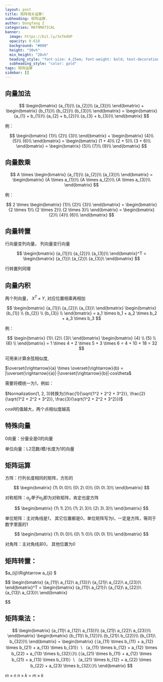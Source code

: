 ```yaml
---
layout: post
title: 矩阵相关运算!
subheading: 矩阵运算.
author: Dongfang Z
categories: MATHMATICAL
banner:
  image: https://bit.ly/3xTmdUP
  opacity: 0.618
  background: "#000"
  height: "30vh"
  min_height: "20vh"
  heading_style: "font-size: 4.25em; font-weight: bold; text-decoration: underline"
  subheading_style: "color: gold"
tags: 矩阵运算
sidebar: []
---
```


## 向量加法

$$
\begin{bmatrix}
{a_{1}}\\
{a_{2}}\\
{a_{3}}\\
\end{bmatrix} + 
\begin{bmatrix}
{b_{1}}\\
{b_{2}}\\
{b_{3}}\\
\end{bmatrix} =
\begin{bmatrix}
{a_{1} + b_{1}}\\
{a_{2} + b_{2}}\\
{a_{3} + b_{3}}\\
\end{bmatrix}
$$

例：

$$
\begin{bmatrix}
{1}\\
{2}\\
{3}\\
\end{bmatrix} + 
\begin{bmatrix}
{4}\\
{5}\\
{6}\\
\end{bmatrix} =
\begin{bmatrix}
{1 + 4}\\
{2 + 5}\\
{3 + 6}\\
\end{bmatrix} = 
\begin{bmatrix}
{5}\\
{7}\\
{9}\\
\end{bmatrix}
$$

## 向量数乘

$$
A \times \begin{bmatrix}
{a_{1}}\\
{a_{2}}\\
{a_{3}}\\
\end{bmatrix} =
\begin{bmatrix}
{A \times a_{1}}\\
{A \times a_{2}}\\
{A \times a_{3}}\\
\end{bmatrix}
$$

例：

$$
2 \times \begin{bmatrix}
{1}\\
{2}\\
{3}\\
\end{bmatrix} =
\begin{bmatrix}
{2 \times 1}\\
{2 \times 2}\\
{2 \times 3}\\
\end{bmatrix} = 
\begin{bmatrix}
{2}\\
{4}\\
{6}\\
\end{bmatrix}
$$

## 向量转置

行向量变列向量， 列向量变行向量

$$
\begin{bmatrix}
{a_{1}}\\
{a_{2}}\\
{a_{3}}\\
\end{bmatrix}^T = 
\begin{bmatrix}
{a_{1}}\
{a_{2}}\
{a_{3}}\
\end{bmatrix}
$$

行转置列同理

## 向量内积

两个列向量， $X^T \times Y$, 对应位置相乘再相加

$$
\begin{bmatrix}
{a_{1}}\
{a_{2}}\
{a_{3}}\
\end{bmatrix}
\begin{bmatrix}
{b_{1}} \\ 
{b_{2}} \\
{b_{3}} \\
\end{bmatrix} = 
a_1 \times b_1 + a_2 \times b_2 + a_3 \times b_3
$$

例：

$$
\begin{bmatrix}
{1}\
{2}\
{3}\
\end{bmatrix}
\begin{bmatrix}
{4} \\ 
{5} \\
{6} \\
\end{bmatrix} = 
1 \times 4 + 2 \times 5 + 3 \times 6 = 4 + 10 + 18 = 32
$$

可用来计算余弦相似度,

$\overset{\rightarrow}{a} \times \overset{\rightarrow}{b} = |\overset{\rightarrow}{a}|·|\overset{\rightarrow}{b}|·cos\theta$

需要将模统一为1，例如：

$Normalization(1, 2, 3)转换为(\frac{1}{\sqrt{1^2 + 2^2 + 3^2}}, \frac{2}{\sqrt{1^2 + 2^2 + 3^2}}, \frac{3}{\sqrt{1^2 + 2^2 + 3^2}})$

$cos\theta$的值越大，两个点相似度越高

## 特殊向量

0向量：分量全是0的向量

单位向量：L2范数/模/长度为1的向量

## 矩阵运算

方阵：行列长度相同的矩阵，方形的

$$
\begin{bmatrix}
{1\ 0\ 0}\\
{0\ 2\ 0}\\
{0\ 0\ 3}\\
\end{bmatrix}
$$

对称矩阵：$a_{ij}等于a_{ji}$即为对称矩阵，肯定也是方阵

$$
\begin{bmatrix}
{1\ 1\ 2}\\
{1\ 2\ 3}\\
{2\ 3\ 3}\\
\end{bmatrix}
$$

单位矩阵：主对角线是1， 其它位置都是0，单位矩阵写为I，一定是方阵，等同于数字里面的1

$$
\begin{bmatrix}
{1\ 0\ 0}\\
{0\ 1\ 0}\\
{0\ 0\ 1}\\
\end{bmatrix}
$$

对角阵：主对角线非0， 其他位置为0

## 矩阵转置：

$a_{ij}\Rightarrow a_{ji} $

$$
\begin{bmatrix}
{a_{11}\ a_{12}\ a_{13}}\\
{a_{21}\ a_{22}\ a_{23}}\\
\end{bmatrix}^T =
\begin{bmatrix}
{a_{11}\ a_{21}}\\
{a_{12}\ a_{22}}\\
{a_{13}\ a_{23}}\\
\end{bmatrix}

$$

## 矩阵乘法：

$$
\begin{bmatrix}
{a_{11}\ a_{12}\ a_{13}}\\
{a_{21}\ a_{22}\ a_{23}}\\
\end{bmatrix}
\begin{bmatrix}
{b_{11}\ b_{12}}\\
{b_{21}\ b_{22}}\\
{b_{31}\ b_{32}}\\
\end{bmatrix} = 
\begin{bmatrix}
{（a_{11} \times b_{11} + a_{12} \times b_{21} + a_{13} \times b_{31}）\ （a_{11} \times b_{12} + a_{12} \times b_{22} + a_{13} \times b_{32}）}\\
{（a_{21} \times b_{11} + a_{12} \times b_{21} + a_{13} \times b_{31}）\ （a_{21} \times b_{12} + a_{22} \times b_{22} + a_{23} \times b_{32}）}\\
\end{bmatrix}
$$

$m \times n$ $n \times k$ = $m \times k$
